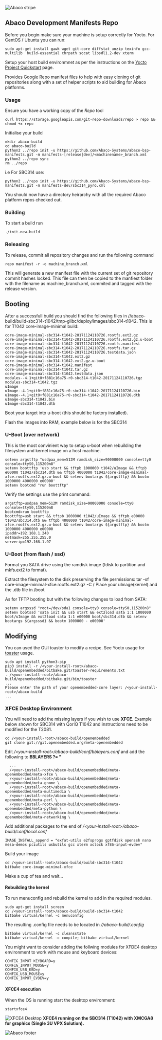 ![Abaco stripe](https://github.com/ross-abaco/rtp-motion-estimation/blob/master/abaco/Abaco_background-1000x275.png?raw=true)
## Abaco Development Manifests Repo


Before you begin make sure your machine is setup correctly for Yocto. For CentOS / Ubuntu you can run:

    sudo apt-get install gawk wget git-core diffstat unzip texinfo gcc-multilib  build-essential chrpath socat libsdl1.2-dev xterm

Setup your host build environmnet as per the instructions on the [Yocto Project Quickstart](https://www.yoctoproject.org/docs/1.8/yocto-project-qs/yocto-project-qs.html) page.

Provides Google Repo manifest files to help with easy cloning of git
repositories along with a set of helper scripts to aid building for Abaco
platforms.

### Usage

Ensure you have a working copy of the *Repo* tool

    curl https://storage.googleapis.com/git-repo-downloads/repo > repo && chmod +x repo

Initialise your build

```
mkdir abaco-build
cd abaco-build
python2 ../repo init -u https://github.com/Abaco-Systems/abaco-bsp-manifests.git -m manifests-[release|dev]/<machinename>_branch.xml
python2 ../repo sync
rm ../repo
```
i.e For SBC314 use:
```
python2 ../repo init -u https://github.com/Abaco-Systems/abaco-bsp-manifests.git -m manifests-dev/sbc314_pyro.xml
```

You should now have a directory heirarchy with all the required Abaco platform
repos checked out.

### Building

To start a build run

    ./init-new-build

### Releasing

To release, commit all repository changes and run the following command

    repo manifest -r -o machine_branch.xml

This will generate a new manifest file with the current set of git
repository commit hashes locked. This file can then be copied to the
manfiest folder with the filename as machine_branch.xml, commited
and tagged with the release version.

## Booting
After a successfull build you should find the following files in /<your-install-root>/abaco-build/build-sbc314-t1042/tmp-glibc/deploy/images/sbc314-t1042. This is for T1042 core-image-minimal build:
```
core-image-minimal-sbc314-t1042-20171124110726.rootfs.ext2.gz
core-image-minimal-sbc314-t1042-20171124110726.rootfs.ext2.gz.u-boot
core-image-minimal-sbc314-t1042-20171124110726.rootfs.manifest
core-image-minimal-sbc314-t1042-20171124110726.rootfs.tar.gz
core-image-minimal-sbc314-t1042-20171124110726.testdata.json
core-image-minimal-sbc314-t1042.ext2.gz
core-image-minimal-sbc314-t1042.ext2.gz.u-boot
core-image-minimal-sbc314-t1042.manifest
core-image-minimal-sbc314-t1042.tar.gz
core-image-minimal-sbc314-t1042.testdata.json
modules--4.1+git0+f881c16a75-r0-sbc314-t1042-20171124110726.tgz
modules-sbc314-t1042.tgz
uImage
uImage--4.1+git0+f881c16a75-r0-sbc314-t1042-20171124110726.bin
uImage--4.1+git0+f881c16a75-r0-sbc314-t1042-20171124110726.dtb
uImage-sbc314-t1042.bin
uImage-sbc314-t1042.dtb
```
Boot your target into u-boot (this should be factory installed).

Flash the images into RAM, example below is for the SBC314

### U-Boot (over network)
This is the most convinient way to setup u-boot when rebuilding the filesystem and kernel image on a host machine.
```
setenv argstftp "usdpaa_mem=512M ramdisk_size=90000000 console=tty0 console=ttyS0,115200n8"
setenv boottftp 'usb start && tftpb 1000000 t1042/uImage && tftpb e00000 t1042/sbc314.dtb && tftpb 4000000 t1042/core-image-minimal-xfce.rootfs.ext2.gz.u-boot && setenv bootargs ${argstftp} && bootm 1000000 4000000 e00000'
setenv bootcmd "run boottftp"
```
Verify the settings use the print command:

```
argstftp=usdpaa_mem=512M ramdisk_size=90000000 console=tty0 console=ttyS0,115200n8
bootcmd=run boottftp
boottftp=usb start && tftpb 1000000 t1042/uImage && tftpb e00000 t1042/sbc314.dtb && tftpb 4000000 t1042/core-image-minimal-xfce.rootfs.ext2.gz.u-boot && setenv bootargs ${argstftp} && bootm 1000000 4000000 e00000
ipaddr=192.168.1.240
netmask=255.255.255.0
serverip=192.168.1.97
```
### U-Boot (from flash / ssd)
Format you SATA drive using the ramdisk image (fdisk to partition and mkfs.ext2 to format).

Extract the filesystem to the disk preserving the file permissions:
    tar -xf core-image-minimal-xfce.rootfs.ext2.gz -C /<mountpoint>
Place your uImage(kernel) and the .dtb file in /boot

As for TFTP booting but with the following changes to load from SATA:
```
setenv argsssd "root=/dev/sda1 console=tty0 console=ttyS0,115200n8"
setenv bootssd 'sata init && usb start && ext2load sata 1:1 1000000 boot/uImage && ext2load sata 1:1 e00000 boot/sbc314.dtb && setenv bootargs ${argsssd} && bootm 1000000 - e00000'
```
## Modifying
You can used the GUI toaster to modify a recipe. See Yocto usage for [toaster](https://www.yoctoproject.org/tools-resources/projects/toaster) usage.
```
sudo apt install python3-pip
pip3 install -r /<your-install-root>/abaco-build/openembedded/bitbake.git/toaster-requirements.txt
. /<your-install-root>/abaco-build/openembedded/bitbake.git/bin/toaster
...
Please enter the path of your openembedded-core layer: /<your-install-root>/abaco-build
...
```
### XFCE Desktop Environment
You will need to add the missing layers if you wish to use **XFCE**. Example below shown for SBC314 with QorIQ T1042 and instructions need to be modified for the T2081.
```
cd /<your-install-root>/abaco-build/openembedded
git clone git://git.openembedded.org/meta-openembedded
```
Edit *\/\<your-install-root\>/abaco-build/conf/bblayers.conf* and add the following to **BBLAYERS  ?= "**
```
  ...
  /<your-install-root>/abaco-build/openembedded/meta-openembedded/meta-xfce \
  /<your-install-root>/abaco-build/openembedded/meta-openembedded/meta-gnome \
  /<your-install-root>/abaco-build/openembedded/meta-openembedded/meta-multimedia \
  /<your-install-root>/abaco-build/openembedded/meta-openembedded/meta-perl \
  /<your-install-root>/abaco-build/openembedded/meta-openembedded/meta-python \
  /<your-install-root>/abaco-build/openembedded/meta-openembedded/meta-networking \
```
Add additional packages to the end of *\/\<your-install-root\>/abaco-build/conf/local.conf*
```
IMAGE_INSTALL_append = "exfat-utils e2fsprogs gptfdisk openssh nano mesa-demos pciutils usbutils gcc xterm xclock xf86-input-evdev"
```
Build your image
```
cd /<your-install-root>/abaco-build/build-sbc314-t1042
bitbake core-image-minimal-xfce
```
Make a cup of tea and wait...

#### Rebuilding the kernel
To run menuconfig and rebuild the kernel to add in the required modules.
```
sudo apt-get install screen
cd /<your-install-root>/abaco-build/build-sbc314-t1042
bitbake virtual/kernel -c menuconfig
```
The resulting .config file needs to be located in */<your-install-root>/abaco-build/.config*
```
bitbake virtual/kernel -c cleansstate
bitbake virtual/kernel -c compile; bitbake virtual/kernel
```
You might want to consider adding the follwing modules for XFDE4 desktop environment to work with mouse and keyboard devices:
```
CONFIG_INPUT_KEYBOARD=y
CONFIG_INPUT_MOUSE=y
CONFIG_USB_KBD=y
CONFIG_USB_MOUSE=y
CONFIG_INPUT_EVDEV=y
```
#### XFCE4 execution
When the OS is running start the desktop environment:
```
startxfce4
```
![XFCE4 Desktop](/images/PPC-Yocto-XFCE4.png)
**XFCE4 running on the SBC314 (T1042) with XMCGA8 for graphics (Single 3U VPX Solution).**

![Abaco footer](https://github.com/ross-abaco/rtp-motion-estimation/blob/master/abaco/Abaco%20Footer1000x100.png)


